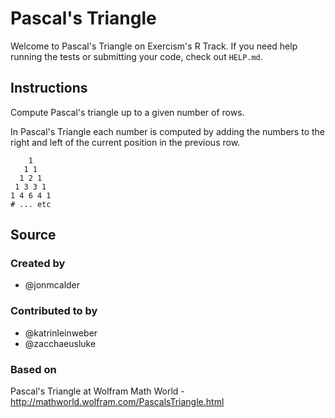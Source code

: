 # Pascal's Triangle

Welcome to Pascal's Triangle on Exercism's R Track.
If you need help running the tests or submitting your code, check out `HELP.md`.

## Instructions

Compute Pascal's triangle up to a given number of rows.

In Pascal's Triangle each number is computed by adding the numbers to
the right and left of the current position in the previous row.

```text
    1
   1 1
  1 2 1
 1 3 3 1
1 4 6 4 1
# ... etc
```

## Source

### Created by

- @jonmcalder

### Contributed to by

- @katrinleinweber
- @zacchaeusluke

### Based on

Pascal's Triangle at Wolfram Math World - http://mathworld.wolfram.com/PascalsTriangle.html